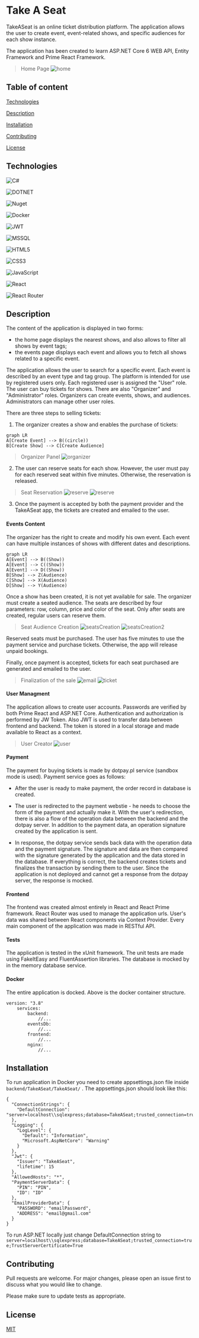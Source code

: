 # Take A Seat

TakeASeat is an online ticket distribution platform. The application allows the user to create event, event-related shows, and specific audiences for each show instance. 

The application has been created to learn ASP.NET Core 6 WEB API, Entity Framework and Prime React Framework. 

> Home Page
![home](https://github.com/Propsowicz/TakeASeat/blob/appPictures/home-page.png?raw=true)

## Table of content

[Technologies](#technologies)

[Description](#description)

[Installation](#installation)

[Contributing](#contributing)

[License](#license)

## Technologies

![C#](https://img.shields.io/badge/C%23-239120?style=for-the-badge&logo=c-sharp&logoColor=white)

![DOTNET](https://img.shields.io/badge/.NET-512BD4?style=for-the-badge&logo=dotnet&logoColor=white)

![Nuget](https://img.shields.io/badge/NuGet-004880?style=for-the-badge&logo=nuget&logoColor=white)

![Docker](https://img.shields.io/badge/Docker-2CA5E0?style=for-the-badge&logo=docker&logoColor=white)

![JWT](https://img.shields.io/badge/JWT-black?style=for-the-badge&logo=JSON%20web%20tokens)

![MSSQL](https://img.shields.io/badge/Microsoft%20SQL%20Server-CC2927?style=for-the-badge&logo=microsoft%20sql%20server&logoColor=white)

![HTML5](https://img.shields.io/badge/html5-%23E34F26.svg?style=for-the-badge&logo=html5&logoColor=white)

![CSS3](https://img.shields.io/badge/css3-%231572B6.svg?style=for-the-badge&logo=css3&logoColor=white)

![JavaScript](https://img.shields.io/badge/javascript-%23323330.svg?style=for-the-badge&logo=javascript&logoColor=%23F7DF1E)

![React](https://img.shields.io/badge/react-%2320232a.svg?style=for-the-badge&logo=react&logoColor=%2361DAFB)

![React Router](https://img.shields.io/badge/React_Router-CA4245?style=for-the-badge&logo=react-router&logoColor=white)

## Description

The content of the application is displayed in two forms:
- the home page displays the nearest shows, and also allows to filter all shows by event tags;
- the events page displays each event and allows you to fetch all shows related to a specific event.

The application allows the user to search for a specific event. Each event is described by an event type and tag group. The platform is intended for use by registered users only. Each registered user is assigned the "User" role. The user can buy tickets for shows. There are also "Organizer" and "Administrator" roles. Organizers can create events, shows, and audiences. Administrators can manage other user roles.

There are three steps to selling tickets:
1. The organizer creates a show and enables the purchase of tickets:
```mermaid
graph LR
A[Create Event] --> B((circle))
B[Create Show] --> C[Create Audience]
```
> Organizer Panel
![organizer](https://github.com/Propsowicz/TakeASeat/blob/appPictures/create%20event.png?raw=true)

2. The user can reserve seats for each show. However, the user must pay for each reserved seat within five minutes. Otherwise, the reservation is released.

> Seat Reservation
![reserve](https://github.com/Propsowicz/TakeASeat/blob/appPictures/detail.png?raw=true)
![reserve](https://github.com/Propsowicz/TakeASeat/blob/appPictures/2_gif_001.gif?raw=true)

3. Once the payment is accepted by both the payment provider and the TakeASeat app, the tickets are created and emailed to the user.

#### Events Content

The organizer has the right to create and modify his own event. Each event can have multiple instances of shows with different dates and descriptions.
```mermaid
graph LR
A[Event] --> B((Show))
A[Event] --> C((Show))
A[Event] --> D((Show))
B[Show] --> Z(Audience)
C[Show] --> X(Audience)
D[Show] --> Y(Audience)
```
Once a show has been created, it is not yet available for sale. The organizer must create a seated audience. The seats are described by four parameters: row, column, price and color of the seat. Only after seats are created, regular users can reserve them.

> Seat Audience Creation
![seatsCreation](https://github.com/Propsowicz/TakeASeat/blob/appPictures/create-audience.png?raw=true)
![seatsCreation2](https://github.com/Propsowicz/TakeASeat/blob/appPictures/3_gif_001.gif?raw=true)

Reserved seats must be purchased. The user has five minutes to use the payment service and purchase tickets. Otherwise, the app will release unpaid bookings.

Finally, once payment is accepted, tickets for each seat purchased are generated and emailed to the user.

> Finalization of the sale
![email](https://github.com/Propsowicz/TakeASeat/blob/appPictures/email.png?raw=true)
![ticket](https://github.com/Propsowicz/TakeASeat/blob/appPictures/ticket%202.png?raw=true)

#### User Managment

The application allows to create user accounts. Passwords are verified by both Prime React and ASP.NET Core.
Authentication and authorization is performed by JW Token. Also JWT is used to transfer data between frontend and backend. The token is stored in a local storage and made available to React as a context.

> User Creator
![user](https://github.com/Propsowicz/TakeASeat/blob/appPictures/1_gif_001.gif?raw=true)

#### Payment

The payment for buying tickets is made by dotpay.pl service (sandbox mode is used). Payment service goes as follows:

- After the user is ready to make payment, the order record in database is created.

- The user is redirected to the payment webstie - he needs to choose the form of the payment and actually make it. With the user's redirection, there is also a flow of the operation data between the backend and the dotpay server. In addition to the payment data, an operation signature created by the application is sent.

- In response, the dotpay service sends back data with the operation data and the payment signature. The signature and data are then compared with the signature generated by the application and the data stored in the database. If everything is correct, the backend creates tickets and finalizes the transaction by sending them to the user. Since the application is not deployed and cannot get a response from the dotpay server, the response is mocked.

#### Frontend

The frontend was created almost entirely in React and React Prime framework. React Router was used to manage the application urls. User's data was shared between React components via Context Provider. Every main component of the application was made in RESTful API. 

#### Tests

The application is tested in the xUnit framework. The unit tests are made using FakeItEasy and FluentAssertion libraries. The database is mocked by in the memory database service.

#### Docker

The entire application is docked. Above is the docker container structure.

```
version: "3.8"
	services:		
		backend:
			//...
		eventsDb:
			//...
		frontend: 
			//...
		nginx:
			//...
```
## Installation
To run application in Docker you need to create appsettings.json file inside ```backend/TakeASeat/TakeASeat/``` .
The appsettings.json should look like this:
```
{
  "ConnectionStrings": {
    "DefaultConnection": "server=localhost\\sqlexpress;database=TakeASeat;trusted_connection=true;TrustServerCertificate=True"
  },
  "Logging": {
    "LogLevel": {
      "Default": "Information",
      "Microsoft.AspNetCore": "Warning"
    }
  },
  "Jwt": {
    "Issuer": "TakeASeat",
    "lifetime": 15
  },
  "AllowedHosts": "*",
  "PaymentServerData": {
    "PIN": "PIN",
    "ID": "ID"
  },
  "EmailProviderData": {
    "PASSWORD": "emailPassword",
    "ADDRESS": "email@gmail.com"
  }
}
```
To run ASP.NET locally just change DefaultConnection string to ```server=localhost\\sqlexpress;database=TakeASeat;trusted_connection=true;TrustServerCertificate=True```

## Contributing
Pull requests are welcome. For major changes, please open an issue first to discuss what you would like to change.

Please make sure to update tests as appropriate.

## License

[MIT](https://choosealicense.com/licenses/mit/)
